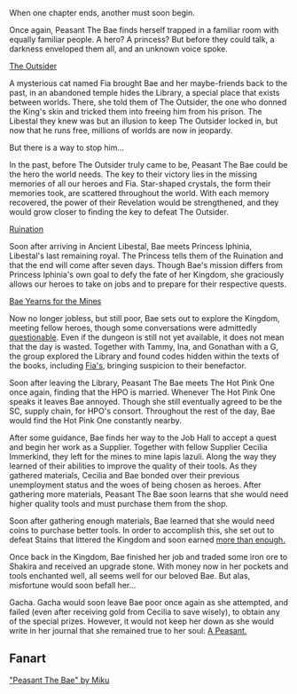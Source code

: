 When one chapter ends, another must soon begin.

Once again, Peasant The Bae finds herself trapped in a familiar room with equally familiar people. A hero? A princess? But before they could talk, a darkness enveloped them all, and an unknown voice spoke.

[The Outsider](#embed:https://youtu.be/7bOe38rP7JQ?t=454)

A mysterious cat named Fia brought Bae and her maybe-friends back to the past, in an abandoned temple hides the Library, a special place that exists between worlds. There, she told them of The Outsider, the one who donned the King's skin and tricked them into freeing him from his prison. The Libestal they knew was but an illusion to keep The Outsider locked in, but now that he runs free, millions of worlds are now in jeopardy.

But there is a way to stop him...

In the past, before The Outsider truly came to be, Peasant The Bae could be the hero the world needs. The key to their victory lies in the missing memories of all our heroes and Fia. Star-shaped crystals, the form their memories took, are scattered throughout the world. With each memory recovered, the power of their Revelation would be strengthened, and they would grow closer to finding the key to defeat The Outsider.

[Ruination](#embed:https://youtu.be/7bOe38rP7JQ?t=1484)

Soon after arriving in Ancient Libestal, Bae meets Princess Iphinia, Libestal's last remaining royal. The Princess tells them of the Ruination and that the end will come after seven days. Though Bae's mission differs from Princess Iphinia's own goal to defy the fate of her Kingdom, she graciously allows our heroes to take on jobs and to prepare for their respective quests.

[Bae Yearns for the Mines](#embed:https://youtu.be/7bOe38rP7JQ?t=1739)

Now no longer jobless, but still poor, Bae sets out to explore the Kingdom, meeting fellow heroes, though some conversations were admittedly [questionable](https://youtu.be/7bOe38rP7JQ?t=2293). Even if the dungeon is still not yet available, it does not mean that the day is wasted. Together with Tammy, Ina, and Gonathan with a G, the group explored the Library and found codes hidden within the texts of the books, including [Fia's](https://youtu.be/7bOe38rP7JQ?t=2910), bringing suspicion to their benefactor.

Soon after leaving the Library, Peasant The Bae meets The Hot Pink One once again, finding that the HPO is married. Whenever The Hot Pink One speaks it leaves Bae annoyed. Though she still eventually agreed to be the SC, supply chain, for HPO's consort. Throughout the rest of the day, Bae would find the Hot Pink One constantly nearby.

After some guidance, Bae finds her way to the Job Hall to accept a quest and begin her work as a Supplier. Together with fellow Supplier Cecilia Immerkind, they left for the mines to mine lapis lazuli. Along the way they learned of their abilities to improve the quality of their tools. As they gathered materials, Cecilia and Bae bonded over their previous unemployment status and the woes of being chosen as heroes. After gathering more materials, Peasant The Bae soon learns that she would need higher quality tools and must purchase them from the shop.

Soon after gathering enough materials, Bae learned that she would need coins to purchase better tools. In order to accomplish this, she set out to defeat Stains that littered the Kingdom and soon earned [more than enough.](https://youtu.be/7bOe38rP7JQ?t=7007)

Once back in the Kingdom, Bae finished her job and traded some iron ore to Shakira and received an upgrade stone. With money now in her pockets and tools enchanted well, all seems well for our beloved Bae. But alas, misfortune would soon befall her...

Gacha. Gacha would soon leave Bae poor once again as she attempted, and failed (even after receiving gold from Cecilia to save wisely), to obtain any of the special prizes. However, it would not keep her down as she would write in her journal that she remained true to her soul: [A Peasant.](https://youtu.be/7bOe38rP7JQ?t=8145)

## Fanart

["Peasant The Bae" by Miku](https://x.com/Mikururun/status/1899107067182411936/photo/1)

